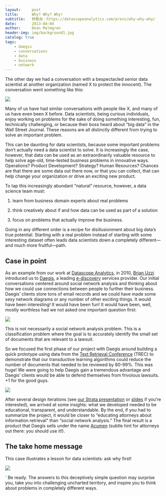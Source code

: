 ```yaml
---
layout:     post
title:      Why? Why? Why!
subtitle:   转载自：https://datascopeanalytics.com/press/why-why-why/
date:       2013-04-04
author:     Dean Malmgren
header-img: img/background1.jpg
catalog: true
tags:
    - daegis
    - conversations
    - data
    - business
    - network
---
```


The other day we had a conversation with a bespectacled senior data scientist at another organization (named X to protect the innocent). The conversation went something like this:

![](https://datascopeanalytics.com/press/why-why-why/image01.png)


Many of us have had similar conversations with people like X, and many of us have even been X before. Data scientists, being curious individuals, enjoy working on problems for the sake of doing something interesting, fun, technically challenging, or because their boss heard about “big data” in the Wall Street Journal. These reasons are all distinctly different from trying to solve an important problem.

This can be daunting for data scientists, because some important problems don’t actually need a data scientist to solve. It is increasingly the case, however, that data can be used as an extraordinarily valuable resource to help solve age-old, time-tested business problems in innovative ways. Operations? Product Development? Strategy? Human Resources? Chances are that there are some data out there now, or that you can collect, that can help change your organization or drive an exciting new product.

To tap this increasingly abundant “natural” resource, however, a data science team must:

1. learn from business domain experts about real problems

1. think creatively about if and how data can be used as part of a solution

1. focus on problems that actually improve the business.


Going in any different order is a recipe for disillusionment about big data’s true potential. Starting with a real problem instead of starting with some interesting dataset often leads data scientists down a completely different—and much more fruitful—path.

## Case in point

As an example from our work at [Datascope Analytics](https://datascopeanalytics.com/), in 2010, [Brian Uzzi](http://www.kellogg.northwestern.edu/faculty/uzzi/htm) introduced us to [Daegis](http://daegis.com/.), a leading [e-discovery](http://en.wikipedia.org/wiki/Electronic_discovery) services provider. Our initial conversations centered around social network analysis and thinking about how we could use connections between people to further their business. Daegis’ clients store tons of email records and we could have made some sexy network diagrams or any number of other exciting things. It would have been interesting! It would have been fun! It would have been, well, mostly worthless had we not asked one important question first:

![](https://datascopeanalytics.com/press/why-why-why/image02.png)


This is not necessarily a social network analysis problem. This is a classification problem where the goal is to accurately identify the small set of documents that are relevant to a lawsuit.

So we focused the first phase of our project with Daegis around building a quick prototype using data from the [Text Retrieval Conference](http://trec-legal.umiacs.umd.edu/) (TREC) to demonstrate that our transductive learning algorithms could reduce the number of documents that needed to be reviewed by 80-99%. This was huge! We were going to help Daegis gain a tremendous advantage and Daegis’ clients would be able to defend themselves from frivolous lawsuits. +1 for the good guys.

![](https://datascopeanalytics.com/press/why-why-why/image00.png)


After several design iterations (see [our Strata presentation](http://oreil.ly/10legBC) or [slides](http://www.slideshare.net/deanmalmgren/strata) if you’re interested), we arrived at some insights: what we developed needed to be educational, transparent, and understandable. By the end, if you had to summarize the project, it would be closer to “educating attorneys about information retrieval” than “social network analysis.” The final result is a product that Daegis sells under the name [Acumen](http://www.daegis.com/technology/daegis-acumen-%E2%80%93-predictive-coding) (subtle hint for attorneys out there: you should use it!).

## The take home message

This case illustrates a lesson for data scientists: ask why first!

![](https://datascopeanalytics.com/press/why-why-why/image03.png)

`
Be ready. The answers to this deceptively simple question may surprise you, take you into challenging uncharted territory, and inspire you to think about problems in completely different ways.
